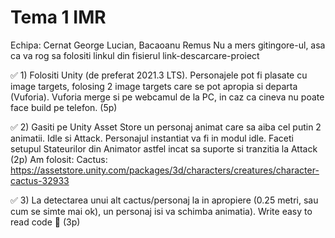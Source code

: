 
# Tema 1 IMR
Echipa: Cernat George Lucian, Bacaoanu Remus
Nu a mers gitingore-ul, asa ca va rog sa folositi linkul din fisierul link-descarcare-proiect

✅ 1) Folositi Unity (de preferat 2021.3 LTS). Personajele pot fi plasate cu image targets, folosing 2 image targets care se pot apropia si departa (Vuforia). Vuforia merge si pe webcamul de la PC, in caz ca cineva nu poate face build pe telefon. (5p)

✅ 2) Gasiti pe Unity Asset Store un personaj animat care sa aiba cel putin 2 animatii. Idle si Attack. Personajul instantiat va fi in modul idle. Faceti setupul Stateurilor din Animator astfel incat sa suporte si tranzitia la Attack  (2p)
Am folosit: Cactus: https://assetstore.unity.com/packages/3d/characters/creatures/character-cactus-32933 

✅ 3) La detectarea unui alt cactus/personaj la in apropiere (0.25 metri, sau cum se simte mai ok), un personaj isi va schimba animatia). Write easy to read code 🙏 (3p)

